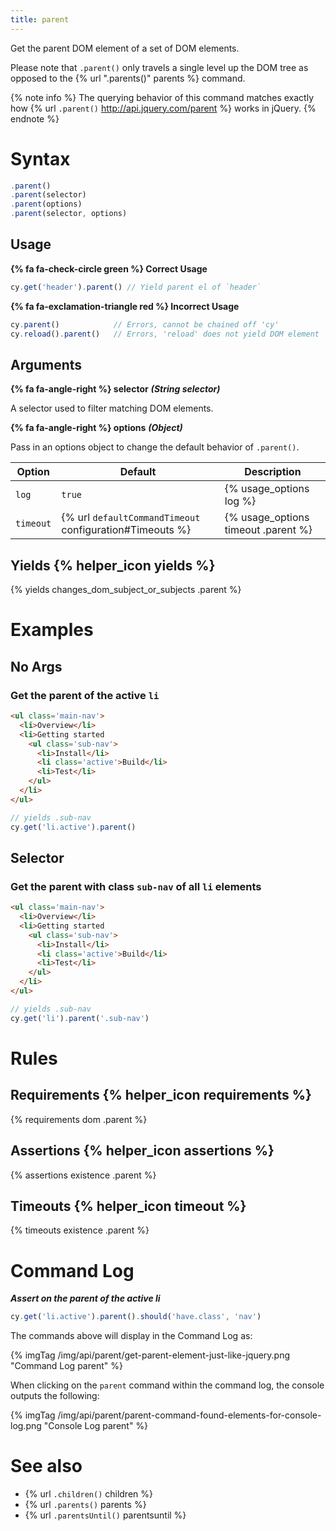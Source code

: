 ```yaml
---
title: parent
---
```


Get the parent DOM element of a set of DOM elements.

Please note that `.parent()` only travels a single level up the DOM tree as opposed to the {% url ".parents()" parents %} command.

{% note info %}
The querying behavior of this command matches exactly how {% url `.parent()` http://api.jquery.com/parent %} works in jQuery.
{% endnote %}

# Syntax

```javascript
.parent()
.parent(selector)
.parent(options)
.parent(selector, options)
```

## Usage

**{% fa fa-check-circle green %} Correct Usage**

```javascript
cy.get('header').parent() // Yield parent el of `header`
```

**{% fa fa-exclamation-triangle red %} Incorrect Usage**

```javascript
cy.parent()            // Errors, cannot be chained off 'cy'
cy.reload().parent()   // Errors, 'reload' does not yield DOM element
```

## Arguments

**{% fa fa-angle-right %} selector**  ***(String selector)***

A selector used to filter matching DOM elements.

**{% fa fa-angle-right %} options**  ***(Object)***

Pass in an options object to change the default behavior of `.parent()`.

Option | Default | Description
--- | --- | ---
`log` | `true` | {% usage_options log %}
`timeout` | {% url `defaultCommandTimeout` configuration#Timeouts %} | {% usage_options timeout .parent %}

## Yields {% helper_icon yields %}

{% yields changes_dom_subject_or_subjects .parent %}

# Examples

## No Args

### Get the parent of the active `li`

```html
<ul class='main-nav'>
  <li>Overview</li>
  <li>Getting started
    <ul class='sub-nav'>
      <li>Install</li>
      <li class='active'>Build</li>
      <li>Test</li>
    </ul>
  </li>
</ul>
```

```javascript
// yields .sub-nav
cy.get('li.active').parent()
```

## Selector

### Get the parent with class `sub-nav` of all `li` elements

```html
<ul class='main-nav'>
  <li>Overview</li>
  <li>Getting started
    <ul class='sub-nav'>
      <li>Install</li>
      <li class='active'>Build</li>
      <li>Test</li>
    </ul>
  </li>
</ul>
```

```javascript
// yields .sub-nav
cy.get('li').parent('.sub-nav')
```

# Rules

## Requirements {% helper_icon requirements %}

{% requirements dom .parent %}

## Assertions {% helper_icon assertions %}

{% assertions existence .parent %}

## Timeouts {% helper_icon timeout %}

{% timeouts existence .parent %}

# Command Log

***Assert on the parent of the active li***

```javascript
cy.get('li.active').parent().should('have.class', 'nav')
```

The commands above will display in the Command Log as:

{% imgTag /img/api/parent/get-parent-element-just-like-jquery.png "Command Log parent" %}

When clicking on the `parent` command within the command log, the console outputs the following:

{% imgTag /img/api/parent/parent-command-found-elements-for-console-log.png "Console Log parent" %}

# See also

- {% url `.children()` children %}
- {% url `.parents()` parents %}
- {% url `.parentsUntil()` parentsuntil %}
